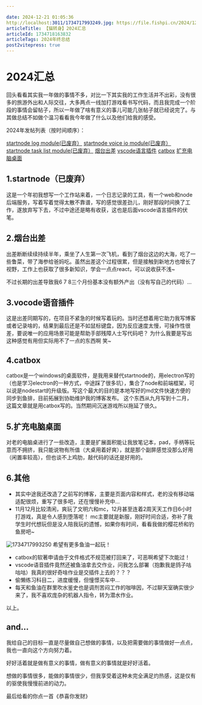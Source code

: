 ```yaml
---

date: 2024-12-21 01:05:36
http://localhost:3011/1734717993249.jpg: https://file.fishpi.cn/2024/12/image-0664db9d.png
articleTitle: 【猫转身】2024汇总
articleId: 1734718163832
articleTags: 2024年终总结
post2vitepress: true
---
```

# 2024汇总

回头看看其实我一年做的事情不多，对比一下其实我的工作生活并不出彩，没有很多的旅游外出和人际交往，大多两点一线加打游戏看书写代码，而且我完成一个阶段的事情会留帖子，所以一年做了啥有意义的事儿可能几张帖子就已经说完了。与其做总结不如做个温习看看我今年做了什么以及他们给我的感受。

2024年发帖列表（按时间顺序）：

[startnode log module(已废弃）](https://fishpi.cn/article/1704163545466)
[startnode voice io module(已废弃）](https://fishpi.cn/article/1707219341962)
[startnode task list module(已废弃）](https://fishpi.cn/article/1708934562888)
[烟台出差](https://fishpi.cn/article/1711904284797)
[vscode语言插件](https://fishpi.cn/article/1713080276176)
[catbox](https://fishpi.cn/article/1731741593195)
[扩充电脑桌面](https://fishpi.cn/article/1732638685174)

## 1.startnode（已废弃）

这是一个年初我想写一个工作站来着，一个日志记录的工具，有一个web和node后端服务，写着写着觉得太散不靠谱，写的感觉很差劲儿，刚好那段时间换了工作，遂放弃写下去，不过中途还是略有收获，这也是后面vscode语言插件的伏笔。

## 2.烟台出差

出差断断续续持续半年，乘坐了人生第一次飞机，看到了烟台这边的大海，吃了一些鲁菜，带了海参给爸妈吃。虽然出差这个过程很累，但是接触到新地方也增长了视野，工作上也获取了很多新知识，学会一点点react，可以说收获不浅~

不过长期的出差导致我6 7 8三个月份基本没有额外产出（没有写自己的代码）...

## 3.vocode语音插件

这是出差同期写的，在项目不紧急的时候写着玩的。当时还想着用它助力我写博客或者记录啥的，结果到最后还是不如鼠标键盘，因为反应速度太慢，可操作性很差，要说唯一的应用场景可能是帮助手部残障人士写代码吧？
为什么我要是写出这种感觉有用但实际用不了一点的东西啊 笑~

## 4.catbox

catbox是一个windows的桌面软件，是我用来替代startnode的，用electron写的（也是学习electron的一种方式，中途踩了很多坑），集合了node和前端框架，可以说是nodestart的升级版。写这个最大的目的是本地写好的md文件快速方便的同步到鱼排，目前拓展到协助维护我的博客发布。
这个东西从九月写到十二月，这篇文章就是用catbox写的。当然期间沉迷游戏所以拖延了很久。

## 5.扩充电脑桌面

对老的电脑桌进行了一些改造，主要是扩展面积能让我放笔记本，pad，手柄等玩意而不拥挤，我只能说物有所值（大桌用着好爽），就是那个副屏感觉没那么好用（闲置率较高），但也谈不上鸡肋，敲代码的话还是好用的。

## 6.其他

* 其实中途我还改造了之前写的博客，主要是页面内容和样式，老的没有移动端适配很烦，重写了很多吧，还在慢慢补充中...
* 11月12月比较清闲，爽玩了文明六和mc，12月甚至连着2周天天工作日6小时打游戏，真是令人感到堕落呢！
  mc主要就是新服，刚好时间合适，弥补了我学生时代想玩但是没人陪我玩的遗憾，如果你有时间，看看我做的樱花桥和钓鱼房吧~
  

![1734717993250](http://localhost:3011/1734717993249.jpg)
希望有更多鱼油一起玩！
* catbox的软著申请由于文件格式不规范被打回来了，可恶啊希望下次能过！
* vscode语音插件竟然还被鱼油拿去交作业，问我怎么部署（抱歉我是鸽子咕咕咕）我真的很好奇啥作业是交插件上去的？？？
* 偷懒练习科目二，进度缓慢，但憧憬买车中...
* 每天和鱼油在群里吹水鉴史也是调剂苦闷工作的咖啡因，不过聊天室确实很少来了，我不喜欢庞杂的机器人指令，转为潜水作业。

以上。

## and...

我给自己的目标一直是尽量做自己想做的事情，以及把需要做的事情做好一点点，我也一直向这个方向努力着。

好好活着就是做有意义的事情，做有意义的事情就是好好活着。

想做的事情很多，能做的事情很少，但我享受着这种未完全满足灼热感，这是仅有的驱使我慢慢前进的动力。

最后给看的你点一首《恭喜你发财》